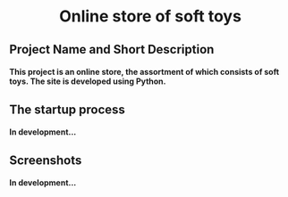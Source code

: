 <h1 align="center">Online store of soft toys</h1>

## Project Name and Short Description

#### This project is an online store, the assortment of which consists of soft toys. The site is developed using Python.


## The startup process

#### In development...


## Screenshots

#### In development...
